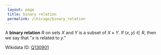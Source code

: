 ```yaml
---
 layout: page
 title: binary relation
 permalink: /chicago/binary_relation
---
```

A **binary relation** $R$ on sets $X$ and $Y$ is a subset of $X \times Y$. If $(x,y) \in R$, then we say that "$x$ is related to $y$."

Wikidata ID: [Q130901](https://www.wikidata.org/wiki/Q130901)